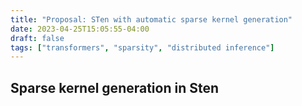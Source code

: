 ```yaml
---
title: "Proposal: STen with automatic sparse kernel generation"
date: 2023-04-25T15:05:55-04:00
draft: false
tags: ["transformers", "sparsity", "distributed inference"]
---
```



## Sparse kernel generation in Sten



